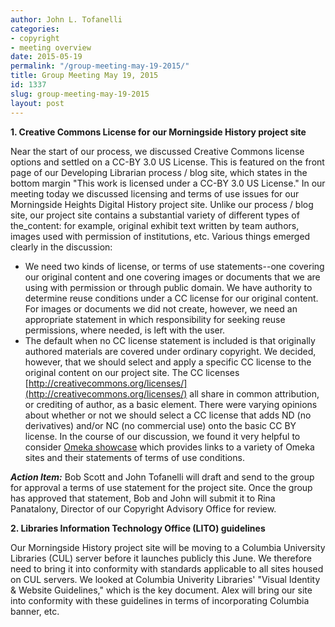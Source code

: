 ```yaml
---
author: John L. Tofanelli
categories:
- copyright
- meeting overview
date: 2015-05-19
permalink: "/group-meeting-may-19-2015/"
title: Group Meeting May 19, 2015
id: 1337
slug: group-meeting-may-19-2015
layout: post
---
```

<strong>1. Creative Commons License for our Morningside History project site</strong>

Near the start of our process, we discussed Creative Commons license
  options and settled on a CC-BY 3.0 US License. This is featured on the front page
  of our Developing Librarian process / blog site, which states in the bottom margin
  "This work is licensed under a CC-BY 3.0 US License." In our meeting today we
  discussed licensing and terms of use issues for our Morningside Heights Digital
  History project site. Unlike our process / blog site, our project site contains
  a substantial variety of different types of the_content: for example, original exhibit
  text written by team authors, images used with permission of institutions, etc.
  Various things emerged clearly in the discussion:

- We need two kinds of license, or terms of use statements--one covering our original content and one covering images or documents that we are using with permission or through public domain. We have
  authority to determine reuse conditions under a CC license for our original content.
  For images or documents we did not create, however, we need an appropriate statement
  in which responsibility for seeking reuse permissions, where needed, is left with
  the user.
- The default when no CC license statement is included is that originally
  authored materials are covered under ordinary copyright. We decided, however, that
  we should select and apply a specific CC license to the original content on our
  project site. The CC licenses [http://creativecommons.org/licenses/](http://creativecommons.org/licenses/) all share in common attribution, or crediting of author, as a basic element. There were varying
  opinions about whether or not we should select a CC license that adds ND (no derivatives)
  and/or NC (no commercial use) onto the basic CC BY license. In the course of our
  discussion, we found it very helpful to consider [Omeka showcase](https://omeka.org/showcase/) which provides links to a variety of Omeka sites and their statements of terms of
  use conditions.

___Action Item:___ Bob Scott and John Tofanelli will draft and send to
  the group for approval a terms of use statement for the project site. Once the group
  has approved that statement, Bob and John will submit it to Rina Panatalony, Director
  of our Copyright Advisory Office for review.

<strong>2. Libraries Information Technology Office (LITO) guidelines</strong>

Our Morningside History project site will be moving to a Columbia University Libraries (CUL) server before it launches publicly this June. We therefore need to bring it into conformity with standards applicable to
  all sites housed on CUL servers. We looked at Columbia Univerity Libraries' "Visual
  Identity & Website Guidelines," which is the key document. Alex will bring our
  site into conformity with these guidelines in terms of incorporating Columbia banner,
  etc.
